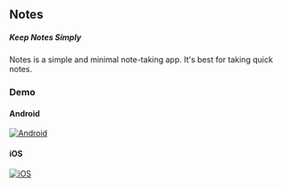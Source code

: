 ## Notes

##### Keep Notes Simply

Notes is a simple and minimal note-taking app. It's best for taking quick notes.

### Demo

#### Android

[![Android](https://i.imgur.com/WdvkuMz.png)](https://youtu.be/T8Xo8U2PBJE)

#### iOS

[![iOS](https://i.imgur.com/WdvkuMz.png)](https://youtu.be/T8Xo8U2PBJE)
